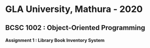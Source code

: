 # GLA University, Mathura - 2020
## BCSC 1002 : Object-Oriented Programming
#### Assignment 1 : Library Book Inventory System